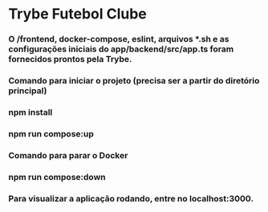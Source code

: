 # Trybe Futebol Clube

### O /frontend, docker-compose, eslint, arquivos *.sh e as configurações iniciais do app/backend/src/app.ts foram fornecidos prontos pela Trybe.

### Comando para iniciar o projeto (precisa ser a partir do diretório principal)

### npm install

### npm run compose:up

### Comando para parar o Docker

### npm run compose:down

### Para visualizar a aplicação rodando, entre no localhost:3000.
